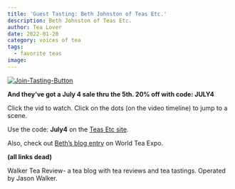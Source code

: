 ```yaml
---
title: 'Guest Tasting: Beth Johnston of Teas Etc.'
description: Beth Johnston of Teas Etc.
author: Tea Lover
date: 2022-01-20
category: voices of tea
tags:
  - favorite teas
image:
---
```


[![Join-Tasting-Button](https://web.archive.org/web/20200929174417im_/http://walkerteareview.com//wp-content/uploads/2009/12/Join-Tasting-Button.jpg 'Join-Tasting-Button')](https://web.archive.org/web/20200929174417/http://walkerteareview.com//?page_id=527)

**And they’ve got a July 4 sale thru the 5th. 20% off with code: JULY4**

Click the vid to watch. Click on the dots (on the video timeline) to jump to a scene.

Use the code: **July4** on the [Teas Etc site](http://www.shareasale.com/r.cfm?B=178583&U=311781&M=22620).

Also, check out [Beth’s blog entry](http://blog.teasetc.com/2010/07/world-tea-expo.html) on World Tea Expo.

**(all links dead)**

Walker Tea Review- a tea blog with tea reviews and tea tastings. Operated by Jason Walker.
